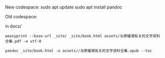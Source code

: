 
New codespace:
sudo apt update
sudo apt install pandoc


Old codespace:

in docs/
```
weasyprint --base-url _site/ _site/book.html assets/与廖耀湘有关的文字资料合集.pdf -e utf-8
```

```
pandoc _site/book.html -o assets//与廖耀湘有关的文字资料合集.epub --toc
```